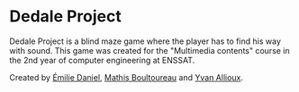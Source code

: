 # Dedale Project

Dedale Project is a blind maze game where the player has to find his way with sound. This game was created for the "Multimedia contents" course in the 2nd year of computer engineering at ENSSAT. 

Created by [Émilie Daniel](https://github.com/edanielENSSAT), [Mathis Boultoureau](https://github.com/mboultoureau) and [Yvan Allioux](https://github.com/yvan-allioux).